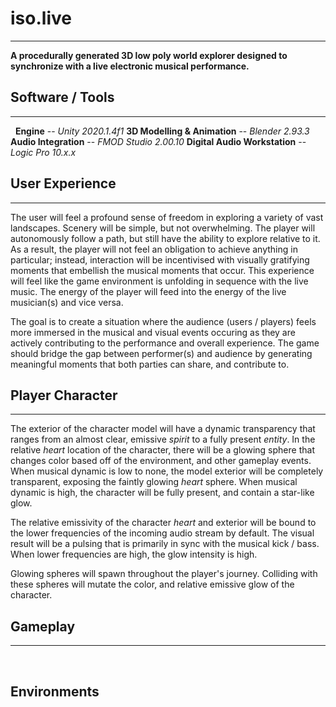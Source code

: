 # iso.live
---
**A procedurally generated 3D low poly world explorer designed to synchronize with a live electronic musical performance.**
&nbsp;
## Software / Tools
---
&nbsp;
**Engine** -- *Unity 2020.1.4f1*
**3D Modelling & Animation** -- *Blender 2.93.3*
**Audio Integration** -- *FMOD Studio 2.00.10*
**Digital Audio Workstation** -- *Logic Pro 10.x.x*
&nbsp;
## User Experience
---
The user will feel a profound sense of freedom in exploring a variety of vast landscapes. Scenery will be simple, but not overwhelming. The player will autonomously follow a path, but still have the ability to explore relative to it. As a result, the player will not feel an obligation to achieve anything in particular; instead, interaction will be incentivised with visually gratifying moments that embellish the musical moments that occur. This experience will feel like the game environment is unfolding in sequence with the live music. The energy of the player will feed into the energy of the live musician(s) and vice versa.

The goal is to create a situation where the audience (users / players) feels more immersed in the musical and visual events occuring as they are actively contributing to the performance and overall experience. The game should bridge the gap between performer(s) and audience by generating meaningful moments that both parties can share, and contribute to.
&nbsp;
## Player Character
---
The exterior of the character model will have a dynamic transparency that ranges from an almost clear, emissive *spirit* to a fully present *entity*. In the relative *heart* location of the character, there will be a glowing sphere that changes color based off of the environment, and other gameplay events. When musical dynamic is low to none, the model exterior will be completely transparent, exposing the faintly glowing *heart* sphere. When musical dynamic is high, the character will be fully present, and contain a star-like glow.

The relative emissivity of the character *heart* and exterior will be bound to the lower frequencies of the incoming audio stream by default. The visual result will be a pulsing that is primarily in sync with the musical kick / bass. When lower frequencies are high, the glow intensity is high.

Glowing spheres will spawn throughout the player's journey. Colliding with these spheres will mutate the color, and relative emissive glow of the character.
&nbsp;
## Gameplay
---
&nbsp;
## Environments
